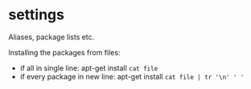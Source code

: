 # settings
Aliases, package lists etc.

Installing the packages from files:
- if all in single line:
  apt-get install `cat file`
- if every package in new line:
  apt-get install `cat file | tr '\n' ' '`

